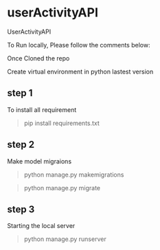 # userActivityAPI
UserActivityAPI

To Run locally, Please follow the comments below:

Once Cloned the repo

Create virtual environment in python lastest version 

## step 1
To install all requirement

 > pip install requirements.txt

## step 2
Make model migraions

> python manage.py makemigrations

> python manage.py migrate

## step 3

Starting the local server

>python manage.py runserver









